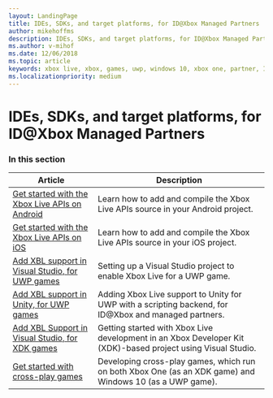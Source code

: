 ```yaml
---
layout: LandingPage
title: IDEs, SDKs, and target platforms, for ID@Xbox Managed Partners
author: mikehoffms
description: IDEs, SDKs, and target platforms, for ID@Xbox Managed Partners, including Visual Studio and Unity.
ms.author: v-mihof
ms.date: 12/06/2018
ms.topic: article
keywords: xbox live, xbox, games, uwp, windows 10, xbox one, partner, ID@Xbox
ms.localizationpriority: medium
---
```


# IDEs, SDKs, and target platforms, for ID@Xbox Managed Partners


### In this section

| Article | Description |
|---------|-------------|
| [Get started with the Xbox Live APIs on Android](../get-started-with-ios-android/android-get-started-with-xsapi.md) | Learn how to add and compile the Xbox Live APIs source in your Android project. |
| [Get started with the Xbox Live APIs on iOS](../get-started-with-ios-android/ios-get-started-with-xsapi.md) | Learn how to add and compile the Xbox Live APIs source in your iOS project. |
| [Add XBL support in Visual Studio, for UWP games](visual-studio-for-uwp-games.md) | Setting up a Visual Studio project to enable Xbox Live for a UWP game. |
| [Add XBL support in Unity, for UWP games](add-xbl-support-to-unity.md) | Adding Xbox Live support to Unity for UWP with a scripting backend, for ID@Xbox and managed partners. |
| [Add XBL Support in Visual Studio, for XDK games](xdk-developers.md) | Getting started with Xbox Live development in an Xbox Developer Kit (XDK)-based project using Visual Studio. |
| [Get started with cross-play games](get-started-with-cross-play-games.md) | Developing cross-play games, which run on both Xbox One (as an XDK game) and Windows 10 (as a UWP game). |
